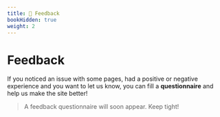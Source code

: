 ```yaml
---
title: 🔄 Feedback
bookHidden: true
weight: 2
---
```


# Feedback

If you noticed an issue with some pages, had a positive or negative experience and you want to let us know, you can fill a **questionnaire** and help us make the site better!

<blockquote class="book-hint wip">
    <i class="fa-solid fa-screwdriver-wrench" style="color: #FF9F48;"></i>
    A feedback questionnaire will soon appear. Keep tight!
</blockquote>
